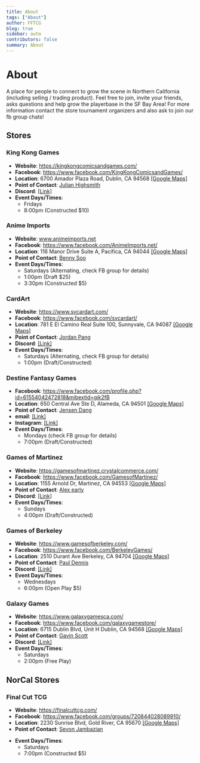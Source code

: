 ```yaml
---
title: About
tags: ["About"]
author: FFTCG
blog: true
sidebar: auto
contributors: false
summary: About
---
```




# About
A place for people to connect to grow the scene in Northern California (including selling / trading product). Feel free to join, invite your friends, asks questions and help grow the playerbase in the SF Bay Area! For more information contact the store tournament organizers and also ask to join our fb group chats!

## Stores
### King Kong Games
* **Website**: <a href="https://kingkongcomicsandgames.com/"> https://kingkongcomicsandgames.com/</a>
* **Facebook**: <a href="https://www.facebook.com/KingKongComicsandGames/"> https://www.facebook.com/KingKongComicsandGames/</a>
* **Location**: 6700 Amador Plaza Road, Dublin, CA 94568 <a href="https://goo.gl/maps/fb3rpvhf1U29viDp7">[Google Maps]</a> 
* **Point of Contact**: <a href="https://www.facebook.com/LancetheHero?eid=ARC6jGd1gPa3zZXZo1VUbSKH90Y9hK2nTG8Omoe0uD4MinYlfHNkUk3QdOaBBprdjHDx47n4YKIpTkJP">Julian Highsmith</a> 
* **Discord**: <a href="https://discord.com/channels/673661131658625024/673663787274076170"> [Link]</a> 
* **Event Days/Times**: 
    - Fridays
    - 8:00pm (Constructed $10)
  
### **Anime Imports**
* **Website**: <a href="www.animeimports.net"> www.animeimports.net</a>
* **Facebook**: <a href="https://www.facebook.com/AnimeImports.net/"> https://www.facebook.com/AnimeImports.net/</a>
* **Location**: 116 Manor Drive Suite A, Pacifica, CA 94044 <a href="https://goo.gl/maps/yiLyJ2dTm9A6BerYA">[Google Maps]</a> 
* **Point of Contact**: <a href="https://www.facebook.com/bennysoo?eid=ARDPYSoitzPXWAY-SJW5GRD_rUO84-QBWTJhnVYvubOEC7uMrjB578VKpHYgdahEi6M8yew3NUbTVsHo">Benny Soo</a> 
* **Event Days/Times**:
    - Saturdays (Alternating, check FB group for details)
    - 1:00pm (Draft $25)
    - 3:30pm (Constructed $5)

<!-- ### **Center Stage Games**
* **Website**:  <a href="www.centerstagegames.com"> www.centerstagegames.com  </a>
* **Location**: 140 E Leland Rd. Pittsburg, CA 94565 
* **Point of Contact**: <a href="https://www.facebook.com/mattmanara?eid=ARARMNrAXr2Y5EhHFcOR2mtCz2J4JTrWwkX0ieaMcJNnLeFHrOSAKdLMinB5Hhco28geLeNA1t4mm1VZ">Matt Manara</a> 
* **Event Days/Times**:
    - Sunday
    - 6:00pm (Constructed $10) -->
### **CardArt**
* **Website**: <a href="https://www.svcardart.com/"> https://www.svcardart.com/</a>
* **Facebook**: <a href="https://www.facebook.com/svcardart/"> https://www.facebook.com/svcardart/</a>
* **Location**: 781 E El Camino Real Suite 100, Sunnyvale, CA 94087 <a href="https://goo.gl/maps/wvkRKUxSLRSFpL5w6">[Google Maps]</a> 
* **Point of Contact**: <a href="https://www.facebook.com/Mechaf?eid=ARAxKoU0RtHpbff-RAsfFQHVQjqIdEL7JfCDWR0d9Jmlduj3iQ9H7fXqt7PNsThEKEdHXXBjqs0jPzp1">Jordan Pang</a> 
* **Discord**: <a href="https://discord.com/channels/895013795242606603/895227871054929961">[Link]</a> 
* **Event Days/Times**:
    - Saturdays (Alternating, check FB group for details)
    - 1:00pm (Draft/Constructed)

### **Destine Fantasy Games**
* **Facebook**: <a href="https://www.facebook.com/profile.php?id=61554042472818&mibextid=gik2fB"> https://www.facebook.com/profile.php?id=61554042472818&mibextid=gik2fB</a>
* **Location**: 650 Central Ave Ste D, Alameda, CA 94501 <a href="https://maps.app.goo.gl/tRg13yFdXiCjEiVX8">[Google Maps]</a> 
* **Point of Contact**: <a href="https://www.facebook.com/jensen.dang">Jensen Dang</a> 
* **email**: <a href="Destinefantasygames@gmail.com">[Link]</a> 
* **Instagram**: <a href="https://www.instagram.com/destinefantasygames">[Link]</a> 
* **Event Days/Times**:
    - Mondays (check FB group for details)
    - 7:00pm (Draft/Constructed)

### **Games of Martinez**
* **Website**: <a href="https://gamesofmartinez.crystalcommerce.com/"> https://gamesofmartinez.crystalcommerce.com/</a>
* **Facebook**: <a href="https://www.facebook.com/GamesofMartinez/"> https://www.facebook.com/GamesofMartinez/</a>
* **Location**: 1155 Arnold Dr, Martinez, CA 94553 <a href="https://goo.gl/maps/XHhT1Ck7BPx5yqK8A">[Google Maps]</a> 
* **Point of Contact**: <a href="https://www.facebook.com/alex.early.965">Alex early</a> 
* **Discord**: <a href="https://discord.gg/cHEGNu2c92">[Link]</a> 
* **Event Days/Times**: 
    - Sundays
    - 4:00pm (Draft/Constructed)
  
### **Games of Berkeley**
* **Website**: <a href="https://www.gamesofberkeley.com/"> https://www.gamesofberkeley.com/</a>
* **Facebook**: <a href="https://www.facebook.com/BerkeleyGames/"> https://www.facebook.com/BerkeleyGames/</a>
* **Location**: 2510 Durant Ave Berkeley, CA 94704 <a href="https://goo.gl/maps/khweY1mnJ2U9dmEA7">[Google Maps]</a> 
* **Point of Contact**: <a href="https://www.facebook.com/paul.dennis.773">Paul Dennis</a> 
* **Discord**: <a href="https://discord.com/channels/689264919274717302/689269720687575057">[Link]</a> 
* **Event Days/Times**: 
    - Wednesdays
    - 6:00pm (Open Play $5)

### Galaxy Games
* **Website**: <a href="https://www.galaxygamesca.com/"> https://www.galaxygamesca.com/</a>
* **Facebook**: <a href="https://www.facebook.com/galaxygamestore/"> https://www.facebook.com/galaxygamestore/</a>
* **Location**: 6715 Dublin Blvd, Unit H Dublin, CA 94568 <a href="https://maps.app.goo.gl/tXfXkw5VwaFiJViL7">[Google Maps]</a> 
* **Point of Contact**: <a href="https://www.facebook.com/people/Gavin-Scott/pfbid02Prdket8VefjL3VmqSFbD6PDhE5CBrZQBbmkqUc5EjU8skP6zdAvHoDyzF4N3Yyz3l/">Gavin Scott</a> 
* **Discord**: <a href="https://discord.com/channels/690631763051151390/690631763889750080"> [Link]</a> 
* **Event Days/Times**: 
    - Saturdays
    - 2:00pm (Free Play)
  
## NorCal Stores
### Final Cut TCG
* **Website**: <a href="https://finalcuttcg.com/"> https://finalcuttcg.com/</a>
* **Facebook**: <a href="https://www.facebook.com/groups/720844028089910/"> https://www.facebook.com/groups/720844028089910/</a>
* **Location**: 2230 Sunrise Blvd, Gold River, CA 95670 <a href="https://goo.gl/maps/BPBvfWnLnFwa4ovs9">[Google Maps]</a> 
* **Point of Contact**: <a href="https://www.facebook.com/groups/720844028089910/user/1011064727/">Sevon Jambazian</a> 
<!-- * **Discord**: <a href="https://discord.com/channels/673661131658625024/673663787274076170"> [Link]</a>  -->
* **Event Days/Times**: 
    - Saturdays
    - 7:00pm (Constructed $5)